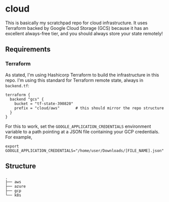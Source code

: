 # cloud

This is basically my scratchpad repo for cloud infrastructure. It uses Terraform backed by Google Cloud Storage (GCS) because it has an excellent always-free tier, and you should always store your state remotely!

## Requirements

### Terraform

As stated, I'm using Hashicorp Terraform to build the infrastructure in this repo. I'm using this standard for Terraform remote state, always in `backend.tf`:

```
terraform {
  backend "gcs" {
    bucket = "tf-state-390820"
    prefix = "cloud/aws"       # this should mirror the repo structure
  }
}
```

For this to work, set the `GOOGLE_APPLICATION_CREDENTIALS` environment variable to a path pointing at a JSON file containing your GCP credentials. For example,

```
export GOOGLE_APPLICATION_CREDENTIALS="/home/user/Downloads/[FILE_NAME].json"
```

## Structure

```
.
├── aws
├── azure
├── gcp
└── k8s
```
